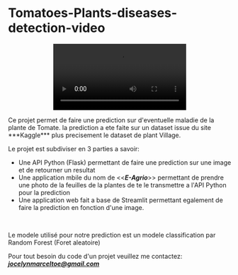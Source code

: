 # Tomatoes-Plants-diseases-detection-video
<p align="center">
<video src="Tomate_Plant_leaf_disease_detect.mp4?raw=True" autoplay>
</p>
Ce projet permet de faire une prediction sur d'eventuelle maladie de la plante de Tomate. la prediction a ete faite sur un dataset issue du site ***Kaggle*** plus precisement le dataset de plant Village.
<br>

Le projet est subdiviser en 3 parties a savoir:
+ Une API Python (Flask) permettant de faire une prediction sur une image et de retourner un resultat
+ Une application mbile du nom de <<***E-Agrio***>> permettant de prendre une photo de la feuilles de la plantes de te le transmettre a l'API Python pour la prediction
+ Une application web fait a base de Streamlit permettant egalement de faire la prediction en fonction d'une image.
<br>

Le modele utilisé pour notre prediction est un modele classification par Random Forest (Foret aleatoire)
<br>

Pour tout besoin du code d'un projet veuillez me contactez: ***jocelynmarceltoe@gmail.com***
